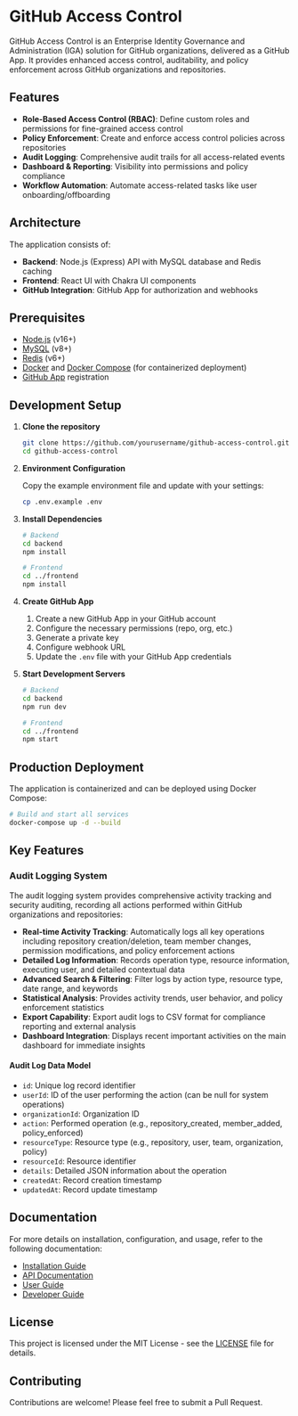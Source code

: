# GitHub Access Control

GitHub Access Control is an Enterprise Identity Governance and Administration (IGA) solution for GitHub organizations, delivered as a GitHub App. It provides enhanced access control, auditability, and policy enforcement across GitHub organizations and repositories.

## Features

- **Role-Based Access Control (RBAC)**: Define custom roles and permissions for fine-grained access control
- **Policy Enforcement**: Create and enforce access control policies across repositories
- **Audit Logging**: Comprehensive audit trails for all access-related events
- **Dashboard & Reporting**: Visibility into permissions and policy compliance
- **Workflow Automation**: Automate access-related tasks like user onboarding/offboarding

## Architecture

The application consists of:

- **Backend**: Node.js (Express) API with MySQL database and Redis caching
- **Frontend**: React UI with Chakra UI components
- **GitHub Integration**: GitHub App for authorization and webhooks

## Prerequisites

- [Node.js](https://nodejs.org/) (v16+)
- [MySQL](https://www.mysql.com/) (v8+)
- [Redis](https://redis.io/) (v6+)
- [Docker](https://www.docker.com/) and [Docker Compose](https://docs.docker.com/compose/) (for containerized deployment)
- [GitHub App](https://docs.github.com/en/developers/apps/getting-started-with-apps/about-apps) registration

## Development Setup

1. **Clone the repository**

   ```bash
   git clone https://github.com/yourusername/github-access-control.git
   cd github-access-control
   ```

2. **Environment Configuration**

   Copy the example environment file and update with your settings:

   ```bash
   cp .env.example .env
   ```

3. **Install Dependencies**

   ```bash
   # Backend
   cd backend
   npm install

   # Frontend
   cd ../frontend
   npm install
   ```

4. **Create GitHub App**

   1. Create a new GitHub App in your GitHub account
   2. Configure the necessary permissions (repo, org, etc.)
   3. Generate a private key
   4. Configure webhook URL
   5. Update the `.env` file with your GitHub App credentials

5. **Start Development Servers**

   ```bash
   # Backend
   cd backend
   npm run dev

   # Frontend
   cd ../frontend
   npm start
   ```

## Production Deployment

The application is containerized and can be deployed using Docker Compose:

```bash
# Build and start all services
docker-compose up -d --build
```

## Key Features

### Audit Logging System

The audit logging system provides comprehensive activity tracking and security auditing, recording all actions performed within GitHub organizations and repositories:

- **Real-time Activity Tracking**: Automatically logs all key operations including repository creation/deletion, team member changes, permission modifications, and policy enforcement actions
- **Detailed Log Information**: Records operation type, resource information, executing user, and detailed contextual data
- **Advanced Search & Filtering**: Filter logs by action type, resource type, date range, and keywords
- **Statistical Analysis**: Provides activity trends, user behavior, and policy enforcement statistics
- **Export Capability**: Export audit logs to CSV format for compliance reporting and external analysis
- **Dashboard Integration**: Displays recent important activities on the main dashboard for immediate insights

#### Audit Log Data Model

- `id`: Unique log record identifier
- `userId`: ID of the user performing the action (can be null for system operations)
- `organizationId`: Organization ID
- `action`: Performed operation (e.g., repository_created, member_added, policy_enforced)
- `resourceType`: Resource type (e.g., repository, user, team, organization, policy)
- `resourceId`: Resource identifier
- `details`: Detailed JSON information about the operation
- `createdAt`: Record creation timestamp
- `updatedAt`: Record update timestamp

## Documentation

For more details on installation, configuration, and usage, refer to the following documentation:

- [Installation Guide](docs/installation.md)
- [API Documentation](docs/api.md)
- [User Guide](docs/user-guide.md)
- [Developer Guide](docs/developer-guide.md)

## License

This project is licensed under the MIT License - see the [LICENSE](LICENSE) file for details.

## Contributing

Contributions are welcome! Please feel free to submit a Pull Request. 